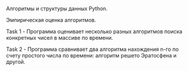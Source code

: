 Алгоритмы и структуры данных Python.

Эмпирическая оценка алгоритмов.

Task 1 - Программа оценивает несколько разных алгоритмов поиска конкретных чисел в массиве по времени.

Task 2 - Программа сравнивает два алгоритма нахождения n-го по счету простого числа по времени: алгоритм решето Эратосфена и другой.
